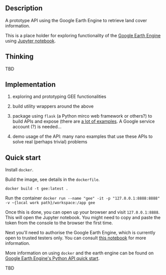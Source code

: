 ## Description

A prototype API using the Google Earth Engine to retrieve land cover information.

This is a place holder for exploring functionality of the [Google Earth Engine](https://earthengine.google.com) using [Jupyter notebook](https://jupyter.org).

## Thinking

TBD


## Implementation

1. exploring and prototyping GEE functionalities

2. build utility wrappers around the above

3. package using `flask` (a Python mirco web framework or others?) to build APIs and expose (there are [a lot of examples](https://github.com/google/earthengine-api/tree/master/demos). A Google service account (?) is needed...

4. demo usage of the API: many nano examples that use these APIs to solve real (perhaps trivial) problems


## Quick start

Install `docker`.

Build the image, see details in the `dockerfile`.

`docker build -t gee:latest .`

Run the container
`docker run --name "gee" -it -p "127.0.0.1:8888:8888" -v ~{local work path}/workspace:/app gee`

Once this is done, you can open up your browser and visit `127.0.0.1:8888`. This will open the Jupyter notebook. You might need to copy and paste the token from the console to the browser the first time.

Next you'll need to authorise the Google Earth Engine, which is currently open to trusted testers only. You can consult [this notebook](https://github.com/google/earthengine-api/blob/master/python/examples/ipynb/authorize_notebook_server.ipynb) for more information.

More information on using `docker` and the earth engine can be found on [Google Earth Engine's Python API quick start](https://developers.google.com/earth-engine/python_install-datalab-local).


TBD



